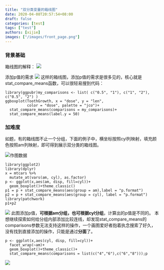 ```yaml
---
title: "双分类变量的箱线图"
date: 2020-04-08T20:57:54+08:00
draft: false
categories: [test]
tags: ["test"]
authors: [xijie]
images: ["/images/front_page.png"]
---
```


### 背景基础
箱线图的解释：
![](https://upload-images.jianshu.io/upload_images/9475888-aa7fbc515459caa1.png?imageMogr2/auto-orient/strip%7CimageView2/2/w/1240)

添加p值的需求
![](https://upload-images.jianshu.io/upload_images/9475888-e9f56292abafb88e.png?imageMogr2/auto-orient/strip%7CimageView2/2/w/1240)
这样的箱线图，添加p值的需求是很多见的，核心就是stat_compare_means函数，可以很轻易搜到代码：
```
library(ggpubr)my_comparisons <- list( c("0.5", "1"), c("1", "2"), c("0.5", "2") )
ggboxplot(ToothGrowth, x = "dose", y = "len",
          color = "dose", palette = "jco")+ 
  stat_compare_means(comparisons = my_comparisons)+ 
  stat_compare_means(label.y = 50)  
```

### 加难度
如题，有的箱线图不止一个分组，下面的例子中，横坐标按照cyl列映射，填充颜色按照am列映射，即可得到展示双分类的箱线图。

![作图数据](https://upload-images.jianshu.io/upload_images/9475888-5f69830842851792.png?imageMogr2/auto-orient/strip%7CimageView2/2/w/1240)

```
library(ggplot2)
library(dplyr)
x = mtcars %>%
  mutate_at(vars(am, cyl), as.factor)
p <- ggplot(x,aes(am, disp, fill=cyl))+
  geom_boxplot()+theme_classic()
p1 = p + stat_compare_means(aes(group = am),label = "p.format")
p2 = p + stat_compare_means(aes(group = cyl), label = "p.format")
library(patchwork)
p1+p2
```

![](https://upload-images.jianshu.io/upload_images/9475888-26e26d3ac55549bc.png?imageMogr2/auto-orient/strip%7CimageView2/2/w/1240)
此图添加p值，**可根据am分组，也可根据cyl分组**，计算出的p值是不同的。
本想继续探索如何给分组内部添加比较连线，却发现stat_compare_means的comparisons参数无法支持这样的操作，一个画图爱好者抱着执念搜索了好久，没有找到直接添加的操作，只能是通过**分面**了。

```
p <- ggplot(x,aes(cyl, disp, fill=cyl))+
  facet_wrap(~am)+
  geom_boxplot()+theme_classic()+
  stat_compare_means(comparisons = list(c("4","6"),c("6","8")));p
```

![](https://upload-images.jianshu.io/upload_images/9475888-d2e3febcd64532d5.png?imageMogr2/auto-orient/strip%7CimageView2/2/w/1240)